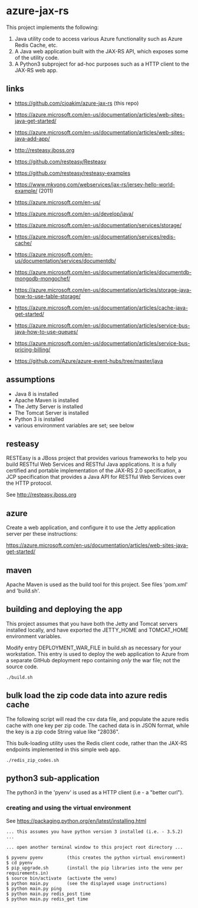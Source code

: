 # azure-jax-rs

This project implements the following:

1) Java utility code to access various Azure functionality such as Azure Redis Cache, etc.
2) A Java web application built with the JAX-RS API, which exposes some of the utility code.
3) A Python3 subproject for ad-hoc purposes such as a HTTP client to the JAX-RS web app.

## links

- https://github.com/cjoakim/azure-jax-rs (this repo)
- https://azure.microsoft.com/en-us/documentation/articles/web-sites-java-get-started/
- https://azure.microsoft.com/en-us/documentation/articles/web-sites-java-add-app/

- http://resteasy.jboss.org
- https://github.com/resteasy/Resteasy
- https://github.com/resteasy/resteasy-examples
- https://www.mkyong.com/webservices/jax-rs/jersey-hello-world-example/   (2011)

- https://azure.microsoft.com/en-us/
- https://azure.microsoft.com/en-us/develop/java/
- https://azure.microsoft.com/en-us/documentation/services/storage/
- https://azure.microsoft.com/en-us/documentation/services/redis-cache/
- https://azure.microsoft.com/en-us/documentation/services/documentdb/
- https://azure.microsoft.com/en-us/documentation/articles/documentdb-mongodb-mongochef/
- https://azure.microsoft.com/en-us/documentation/articles/storage-java-how-to-use-table-storage/
- https://azure.microsoft.com/en-us/documentation/articles/cache-java-get-started/
- https://azure.microsoft.com/en-us/documentation/articles/service-bus-java-how-to-use-queues/
- https://azure.microsoft.com/en-us/documentation/articles/service-bus-pricing-billing/

- https://github.com/Azure/azure-event-hubs/tree/master/java


## assumptions

- Java 8 is installed
- Apache Maven is installed
- The Jetty Server is installed
- The Tomcat Server is installed
- Python 3 is installed
- various environment variables are set; see below

## resteasy

RESTEasy is a JBoss project that provides various frameworks to help you build RESTful Web Services
and RESTful Java applications.  It is a fully certified and portable implementation of the JAX-RS 2.0
specification, a JCP specification that provides a Java API for RESTful Web Services over the HTTP
protocol.

See http://resteasy.jboss.org

## azure

Create a web application, and configure it to use the Jetty application server per
these instructions:

https://azure.microsoft.com/en-us/documentation/articles/web-sites-java-get-started/

## maven

Apache Maven is used as the build tool for this project.  See files 'pom.xml' and 'build.sh'.


## building and deploying the app

This project assumes that you have both the Jetty and Tomcat servers installed
locally, and have exported the JETTY_HOME and TOMCAT_HOME environment variables.

Modify entry DEPLOYMENT_WAR_FILE in build.sh as necessary for your workstation.
This entry is used to deploy the web application to Azure from a separate 
GitHub deployment repo containing *only* the war file; not the source code.

```
./build.sh
```

## bulk load the zip code data into azure redis cache

The following script will read the csv data file, and populate the azure redis cache
with one key per zip code.  The cached data is in JSON format, while the key is a
zip code String value like "28036".

This bulk-loading utility uses the Redis client code, rather than the JAX-RS endpoints
implemented in this simple web app.


```
./redis_zip_codes.sh
```

## python3 sub-application

The python3 in the 'pyenv' is used as a HTTP client (i.e - a "better curl").

### creating and using the virtual environment

See https://packaging.python.org/en/latest/installing.html

```
... this assumes you have python version 3 installed (i.e. - 3.5.2) ...

... open another terminal window to this project root directory ...

$ pyvenv pyenv         (this creates the python virtual environment)
$ cd pyenv
$ pip_upgrade.sh       (install the pip libraries into the venv per requirements.in)
$ source bin/activate  (activate the venv)
$ python main.py       (see the displayed usage instructions)
$ python main.py ping
$ python main.py redis_post time
$ python main.py redis_get time
```
